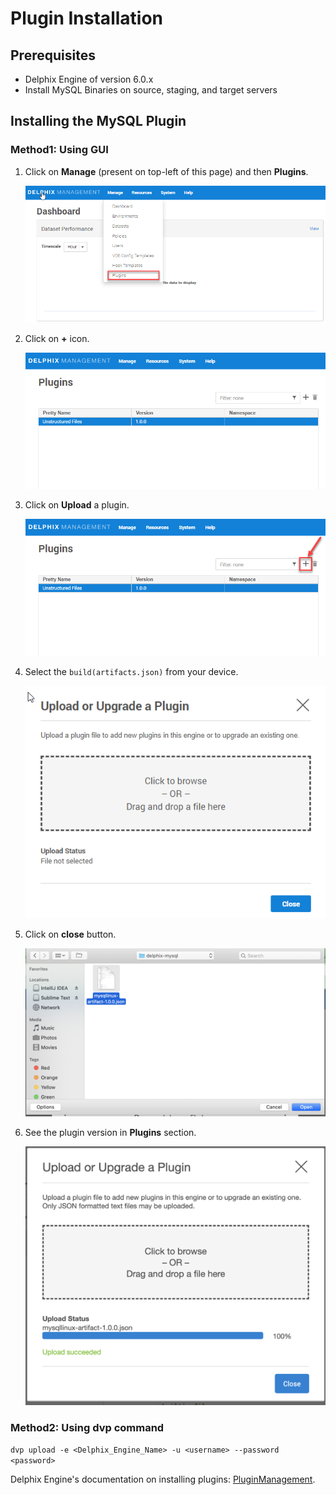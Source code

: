 # Plugin Installation


## Prerequisites


-   Delphix Engine of version 6.0.x
-   Install MySQL Binaries on source, staging, and target servers

## Installing the MySQL Plugin

### Method1: Using GUI

1. Click on **Manage** (present on top-left of this page) and then **Plugins**.  
   
      ![Screenshot](./image/image2.png)


2. Click on **+** icon.  
   
      ![Screenshot](./image/image3.png)


3. Click on **Upload** a plugin.  
   
      ![Screenshot](./image/image4.png)


4. Select the `build(artifacts.json)` from your device.   
   
      ![Screenshot](./image/image5.png)


5. Click on **close** button.  
   
      ![Screenshot](./image/image6.png)


6. See the plugin version in **Plugins** section.  
   
      ![Screenshot](./image/image7.png)


### Method2: Using dvp command

`dvp upload -e <Delphix_Engine_Name> -u <username> --password <password>`

Delphix Engine's documentation on installing plugins: 
[PluginManagement](https://docs.delphix.com/docs/datasets/unstructured-files-and-app-data/delphix-engine-plugin-management).